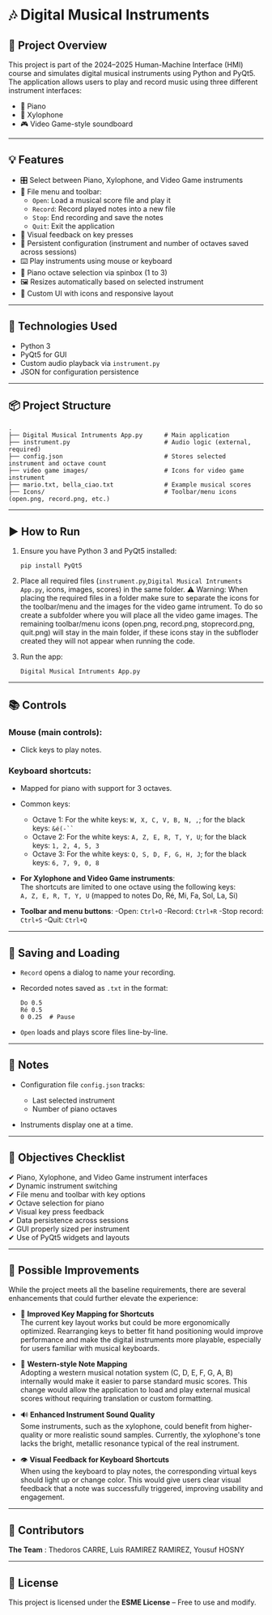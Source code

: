# 🎶 Digital Musical Instruments

## 📁 Project Overview

This project is part of the 2024–2025 Human-Machine Interface (HMI) course and simulates digital musical instruments using Python and PyQt5. The application allows users to play and record music using three different instrument interfaces:

- 🎹 Piano
- 🎼 Xylophone
- 🎮 Video Game-style soundboard

---

## 💡 Features

- 🎛️ Select between Piano, Xylophone, and Video Game instruments
- 📂 File menu and toolbar:
  - `Open`: Load a musical score file and play it
  - `Record`: Record played notes into a new file
  - `Stop`: End recording and save the notes
  - `Quit`: Exit the application
- 🧩 Visual feedback on key presses
- 🔄 Persistent configuration (instrument and number of octaves saved across sessions)
- ⌨️ Play instruments using mouse or keyboard
- 🧰 Piano octave selection via spinbox (1 to 3)
- 🖼️ Resizes automatically based on selected instrument
- 🎨 Custom UI with icons and responsive layout

---

## 🧱 Technologies Used

- Python 3
- PyQt5 for GUI
- Custom audio playback via `instrument.py`
- JSON for configuration persistence

---

## 📦 Project Structure

```
.
├── Digital Musical Intruments App.py      # Main application
├── instrument.py                          # Audio logic (external, required)
├── config.json                            # Stores selected instrument and octave count
├── video game images/                     # Icons for video game instrument
├── mario.txt, bella_ciao.txt              # Example musical scores
├── Icons/                                 # Toolbar/menu icons (open.png, record.png, etc.)
```

---

## ▶️ How to Run

1. Ensure you have Python 3 and PyQt5 installed:
   ```
   pip install PyQt5
   ```

2. Place all required files (`instrument.py`,`Digital Musical Intruments App.py`, icons, images, scores) in the same folder.
   ⚠️ Warning: When placing the required files in a folder make sure to separate the icons for the toolbar/menu and the images for the video game intrument. To do so create a subfolder where you will place all                the video game images. The remaining toolbar/menu icons (open.png, record.png, stoprecord.png, quit.png) will stay in the main folder, if these icons stay in the subfloder created they will not                  appear when running the code.  
   
3. Run the app:
   ```
   Digital Musical Intruments App.py
   ```

---

## 📚 Controls

### Mouse (main controls):
- Click keys to play notes.

### Keyboard shortcuts:
- Mapped for piano with support for 3 octaves.
- Common keys:
  - Octave 1: For the white keys: `W, X, C, V, B, N, ,`; for the black keys: `&é(-`` `
  - Octave 2: For the white keys: `A, Z, E, R, T, Y, U`; for the black keys: `1, 2, 4, 5, 3`
  - Octave 3: For the white keys: `Q, S, D, F, G, H, J`; for the black keys: `6, 7, 9, 0, 8`

- **For Xylophone and Video Game instruments**:  
  The shortcuts are limited to one octave using the following keys:  
  `A, Z, E, R, T, Y, U` (mapped to notes Do, Ré, Mi, Fa, Sol, La, Si)

- **Toolbar and menu buttons**:
  -Open: `Ctrl+O`
  -Record: `Ctrl+R`
  -Stop record: `Ctrl+S`
  -Quit: `Ctrl+Q`
  
---

## 💾 Saving and Loading

- `Record` opens a dialog to name your recording.
- Recorded notes saved as `.txt` in the format:
  ```
  Do 0.5
  Ré 0.5
  0 0.25  # Pause
  ```

- `Open` loads and plays score files line-by-line.

---

## 📝 Notes

- Configuration file `config.json` tracks:
  - Last selected instrument
  - Number of piano octaves

- Instruments display one at a time.

---

## 🎯 Objectives Checklist

✔ Piano, Xylophone, and Video Game instrument interfaces  
✔ Dynamic instrument switching  
✔ File menu and toolbar with key options  
✔ Octave selection for piano  
✔ Visual key press feedback  
✔ Data persistence across sessions  
✔ GUI properly sized per instrument  
✔ Use of PyQt5 widgets and layouts

---

## 🔧 Possible Improvements

While the project meets all the baseline requirements, there are several enhancements that could further elevate the experience:

- 🎹 **Improved Key Mapping for Shortcuts**  
  The current key layout works but could be more ergonomically optimized. Rearranging keys to better fit hand positioning would improve performance and make the digital instruments more playable, especially for users familiar with musical keyboards.

- 🎼 **Western-style Note Mapping**  
  Adopting a western musical notation system (C, D, E, F, G, A, B) internally would make it easier to parse standard music scores. This change would allow the application to load and play external musical scores without requiring translation or custom formatting.

- 🔊 **Enhanced Instrument Sound Quality**  
  Some instruments, such as the xylophone, could benefit from higher-quality or more realistic sound samples. Currently, the xylophone's tone lacks the bright, metallic resonance typical of the real instrument.

- 👁️ **Visual Feedback for Keyboard Shortcuts**  
  When using the keyboard to play notes, the corresponding virtual keys should light up or change color. This would give users clear visual feedback that a note was successfully triggered, improving usability and engagement.

---

## 👥 Contributors  
**The Team** : Thedoros CARRE, Luis RAMIREZ RAMIREZ, Yousuf HOSNY

---

## 📜 License  
This project is licensed under the **ESME License** – Free to use and modify.
